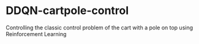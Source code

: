 # DDQN-cartpole-control
Controlling the classic control problem of the cart with a pole on top using Reinforcement Learning
